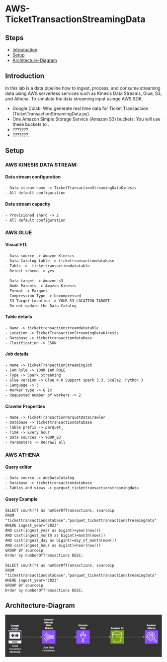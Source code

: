 # AWS-TicketTransactionStreamingData
## Steps
- [Introduction](##Introduction)
- [Setup](##Setup)
- [Architecture-Diagram](##Architecture-Diagram)

## Introduction
In this lab is a data pipeline how to ingest, process, and consume streaming data using AWS serverless services such as Kinesis Data Streams, Glue, S3, and Athena. 
To simulate the data streaming input usinge AWS SDK.

- Google Colab: Who generate real time data for Ticket Transaccion (TicketTransactionStreamingData.py).
- One Amazon Simple Storage Service (Amazon S3) buckets: You will use these buckets to .
- ???????.
- ???????.

## Setup
###  AWS KINESIS DATA STREAM:

#### Data stream configuration
    - Data stream name -> TicketTransactionStreamingDataKinesis
    - All default configuration

#### Data stream capacity
    - Provisioned shard -> 2
    - All default configuration

### AWS GLUE

#### Visual ETL
    - Data source -> Amazon Kinesis
    - Data Catalog table -> tickettransactiondatabase
    - Table ->  tickettransactiondatatable
    - Detect schema -> yes

    - Data target -> Amazon s3
    - Node Parents -> Amazon Kinesis
    - Format -> Parquet
    - Compression Type -> Uncompressed
    - S3 Target Location -> YOUR S3 LOCATION TARGET
    - Do not update the Data Catalog

#### Table details
    - Name -> tickettransactionstreamdatatable
    - Location -> TicketTransactionStreamingDataKinesis
    - Database -> tickettransactiondatabase
    - Clasification -> JSON

#### Job details
    - Name -> TicketTransactionStreamingJob
    - IAM Role -> YOUR IAM ROLE
    - Type -> Spark Streaming
    - Glue version -> Glue 4.0 Support spark 3.3, Scala2, Python 3
    - Language -> 3
    - Worker type -> G 1x
    - Requested number of workers -> 2

#### Crawler Properties
    - Name -> TicketTransactionParquetDataCrawler
    - Database -> tickettransactiondatabase
    - Table prefix -> parquet_
    - Time -> Every hour
    - Data sources -> YOUR_S3
    - Parameters -> Recrawl all

### AWS ATHENA

#### Query editor
    - Data source -> AwsDataCatalog
    - Database -> tickettransactiondatabase
    - Tables and views -> parquet_tickettransactionstreamingdata

#### Query Example

    SELECT count(*) as numberOfTransactions, sourceip
    FROM "tickettransactiondatabase"."parquet_tickettransactionstreamingdata" 
    WHERE ingest_year='2023'
    AND cast(ingest_year as bigint)=year(now())
    AND cast(ingest_month as bigint)=month(now())
    AND cast(ingest_day as bigint)=day_of_month(now())
    AND cast(ingest_hour as bigint)=hour(now())
    GROUP BY sourceip
    Order by numberOfTransactions DESC;

    SELECT count(*) as numberOfTransactions, sourceip
    FROM "tickettransactiondatabase"."parquet_tickettransactionstreamingdata" 
    WHERE ingest_year='2023'
    GROUP BY sourceip
    Order by numberOfTransactions DESC;

## Architecture-Diagram
![Architecture Diagram](TicketTransactionStreamingData.jpg)

